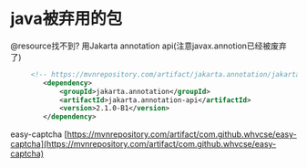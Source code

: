 # java被弃用的包

@resource找不到?
用Jakarta annotation api(注意javax.annotion已经被废弃了)

```xml
     <!-- https://mvnrepository.com/artifact/jakarta.annotation/jakarta.annotation-api -->
        <dependency>
            <groupId>jakarta.annotation</groupId>
            <artifactId>jakarta.annotation-api</artifactId>
            <version>2.1.0-B1</version>
        </dependency>
```

easy-captcha   [https://mvnrepository.com/artifact/com.github.whvcse/easy-captcha](https://mvnrepository.com/artifact/com.github.whvcse/easy-captcha)
